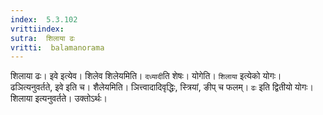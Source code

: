 ```yaml
---
index:  5.3.102
vrittiindex: 
sutra:  शिलाया ढः
vritti:  balamanorama 
---
```


शिलाया ढः। इवे इत्येव। शिलेव शिलेयमिति। `दध्यादी`ति शेषः। योगेति। `शिलाया` इत्येको योगः। ढञित्यनुवर्तते, इवे इति च। शैलेयमिति। ञित्त्वादादिवृद्धिः, स्त्रियां, ङीप् च फलम्। `ढः` इति द्वितीयो योगः। शिलाया इत्यनुवर्तते। उक्तोऽर्थः। 

